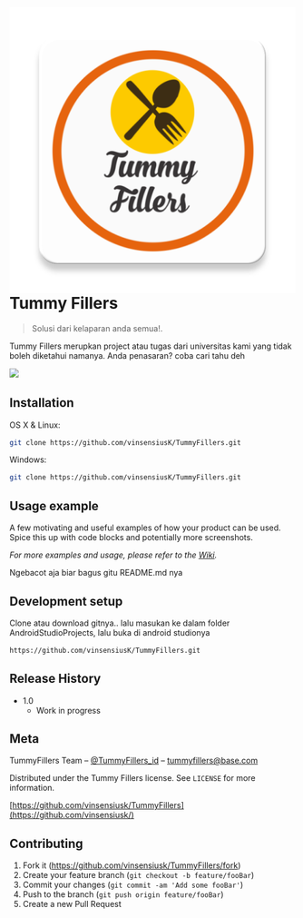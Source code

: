 <img src="app/src/main/ic_launcher-web.png" align="right"  />

# Tummy Fillers
> Solusi dari kelaparan anda semua!.




Tummy Fillers merupkan project atau tugas dari universitas kami yang tidak boleh diketahui namanya. Anda penasaran? coba cari tahu deh

![](header.png)

## Installation

OS X & Linux:

```sh
git clone https://github.com/vinsensiusK/TummyFillers.git
```

Windows:

```sh
git clone https://github.com/vinsensiusK/TummyFillers.git
```

## Usage example

A few motivating and useful examples of how your product can be used. Spice this up with code blocks and potentially more screenshots.

_For more examples and usage, please refer to the [Wiki][wiki]._

Ngebacot aja biar bagus gitu README.md nya

## Development setup

Clone atau download gitnya.. lalu masukan ke dalam folder AndroidStudioProjects, lalu buka di android studionya

```sh
https://github.com/vinsensiusK/TummyFillers.git
```

## Release History
<!--
* 0.2.1
    * CHANGE: Update docs (module code remains unchanged)
* 0.2.0
    * CHANGE: Remove `setDefaultXYZ()`
    * ADD: Add `init()`
* 0.1.1
    * FIX: Crash when calling `baz()` (Thanks @GenerousContributorName!)
* 0.1.0
    * The first proper release
    * CHANGE: Rename `foo()` to `bar()`
    -->
* 1.0
    * Work in progress

## Meta

TummyFillers Team – [@TummyFillers_id](https://twitter.com/tummyfillers_id) – tummyfillers@base.com

Distributed under the Tummy Fillers license. See ``LICENSE`` for more information.

[https://github.com/vinsensiusk/TummyFillers](https://github.com/vinsensiusk/)

## Contributing

1. Fork it (<https://github.com/vinsensiusk/TummyFillers/fork>)
2. Create your feature branch (`git checkout -b feature/fooBar`)
3. Commit your changes (`git commit -am 'Add some fooBar'`)
4. Push to the branch (`git push origin feature/fooBar`)
5. Create a new Pull Request

<!-- Markdown link & img dfn's -->
[npm-image]: https://img.shields.io/npm/v/datadog-metrics.svg?style=flat-square
[npm-url]: https://npmjs.org/package/datadog-metrics
[npm-downloads]: https://img.shields.io/npm/dm/datadog-metrics.svg?style=flat-square
[travis-image]: https://img.shields.io/travis/dbader/node-datadog-metrics/master.svg?style=flat-square
[travis-url]: https://travis-ci.org/dbader/node-datadog-metrics
[wiki]: https://github.com/yourname/yourproject/wiki
